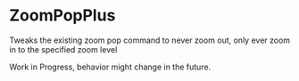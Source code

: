 # ZoomPopPlus

Tweaks the existing zoom pop command to never zoom out, only ever zoom in to the specified zoom level

Work in Progress, behavior might change in the future.
